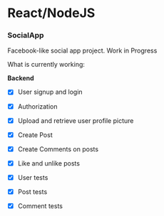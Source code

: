 
# React/NodeJS
### **SocialApp**

Facebook-like social app project. Work in Progress

What is currently working:

**Backend**
 - [x] User signup and login
 - [x] Authorization
 - [x] Upload and retrieve user profile picture
 - [x] Create Post
 - [x] Create Comments on posts
 - [x] Like and unlike posts
 - [x] User tests
 - [x] Post tests
 - [x] Comment tests

